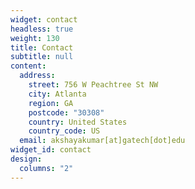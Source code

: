 ```yaml
---
widget: contact
headless: true
weight: 130
title: Contact
subtitle: null
content:
  address:
    street: 756 W Peachtree St NW
    city: Atlanta
    region: GA
    postcode: "30308"
    country: United States
    country_code: US
  email: akshayakumar[at]gatech[dot]edu
widget_id: contact
design:
  columns: "2"
---
```

